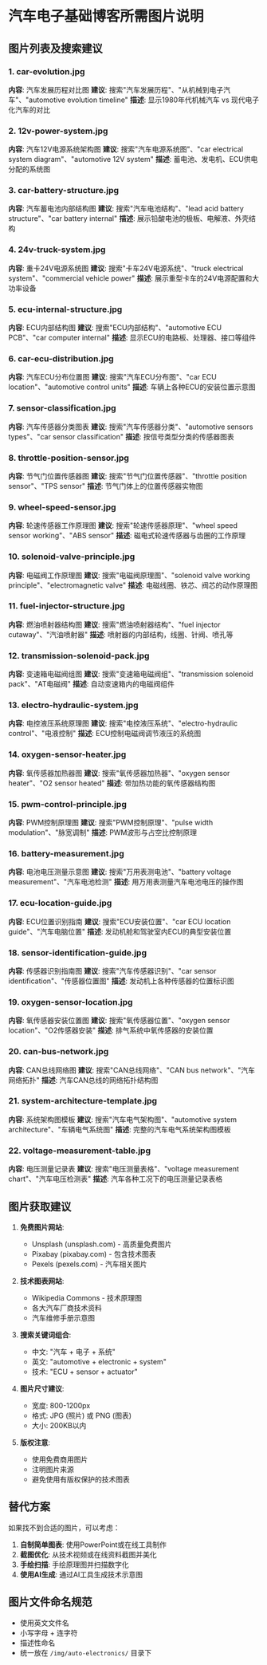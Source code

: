 # 汽车电子基础博客所需图片说明

## 图片列表及搜索建议

### 1. car-evolution.jpg
**内容**: 汽车发展历程对比图
**建议**: 搜索"汽车发展历程"、"从机械到电子汽车"、"automotive evolution timeline"
**描述**: 显示1980年代机械汽车 vs 现代电子化汽车的对比

### 2. 12v-power-system.jpg  
**内容**: 汽车12V电源系统架构图
**建议**: 搜索"汽车电源系统图"、"car electrical system diagram"、"automotive 12V system"
**描述**: 蓄电池、发电机、ECU供电分配的系统图

### 3. car-battery-structure.jpg
**内容**: 汽车蓄电池内部结构图
**建议**: 搜索"汽车电池结构"、"lead acid battery structure"、"car battery internal"
**描述**: 展示铅酸电池的极板、电解液、外壳结构

### 4. 24v-truck-system.jpg
**内容**: 重卡24V电源系统图
**建议**: 搜索"卡车24V电源系统"、"truck electrical system"、"commercial vehicle power"
**描述**: 展示重型卡车的24V电源配置和大功率设备

### 5. ecu-internal-structure.jpg
**内容**: ECU内部结构图
**建议**: 搜索"ECU内部结构"、"automotive ECU PCB"、"car computer internal"
**描述**: 显示ECU的电路板、处理器、接口等组件

### 6. car-ecu-distribution.jpg
**内容**: 汽车ECU分布位置图
**建议**: 搜索"汽车ECU分布图"、"car ECU location"、"automotive control units"
**描述**: 车辆上各种ECU的安装位置示意图

### 7. sensor-classification.jpg
**内容**: 汽车传感器分类图表
**建议**: 搜索"汽车传感器分类"、"automotive sensors types"、"car sensor classification"
**描述**: 按信号类型分类的传感器图表

### 8. throttle-position-sensor.jpg
**内容**: 节气门位置传感器图
**建议**: 搜索"节气门位置传感器"、"throttle position sensor"、"TPS sensor"
**描述**: 节气门体上的位置传感器实物图

### 9. wheel-speed-sensor.jpg
**内容**: 轮速传感器工作原理图
**建议**: 搜索"轮速传感器原理"、"wheel speed sensor working"、"ABS sensor"
**描述**: 磁电式轮速传感器与齿圈的工作原理

### 10. solenoid-valve-principle.jpg
**内容**: 电磁阀工作原理图
**建议**: 搜索"电磁阀原理图"、"solenoid valve working principle"、"electromagnetic valve"
**描述**: 电磁线圈、铁芯、阀芯的动作原理图

### 11. fuel-injector-structure.jpg
**内容**: 燃油喷射器结构图
**建议**: 搜索"燃油喷射器结构"、"fuel injector cutaway"、"汽油喷射器"
**描述**: 喷射器的内部结构，线圈、针阀、喷孔等

### 12. transmission-solenoid-pack.jpg
**内容**: 变速箱电磁阀组图
**建议**: 搜索"变速箱电磁阀组"、"transmission solenoid pack"、"AT电磁阀"
**描述**: 自动变速箱内的电磁阀组件

### 13. electro-hydraulic-system.jpg
**内容**: 电控液压系统原理图
**建议**: 搜索"电控液压系统"、"electro-hydraulic control"、"电液控制"
**描述**: ECU控制电磁阀调节液压的系统图

### 14. oxygen-sensor-heater.jpg
**内容**: 氧传感器加热器图
**建议**: 搜索"氧传感器加热器"、"oxygen sensor heater"、"O2 sensor heated"
**描述**: 带加热功能的氧传感器结构图

### 15. pwm-control-principle.jpg
**内容**: PWM控制原理图
**建议**: 搜索"PWM控制原理"、"pulse width modulation"、"脉宽调制"
**描述**: PWM波形与占空比控制原理

### 16. battery-measurement.jpg
**内容**: 电池电压测量示意图
**建议**: 搜索"万用表测电池"、"battery voltage measurement"、"汽车电池检测"
**描述**: 用万用表测量汽车电池电压的操作图

### 17. ecu-location-guide.jpg
**内容**: ECU位置识别指南
**建议**: 搜索"ECU安装位置"、"car ECU location guide"、"汽车电脑位置"
**描述**: 发动机舱和驾驶室内ECU的典型安装位置

### 18. sensor-identification-guide.jpg
**内容**: 传感器识别指南图
**建议**: 搜索"汽车传感器识别"、"car sensor identification"、"传感器位置图"
**描述**: 发动机上各种传感器的位置标识图

### 19. oxygen-sensor-location.jpg
**内容**: 氧传感器安装位置图
**建议**: 搜索"氧传感器位置"、"oxygen sensor location"、"O2传感器安装"
**描述**: 排气系统中氧传感器的安装位置

### 20. can-bus-network.jpg
**内容**: CAN总线网络图
**建议**: 搜索"CAN总线网络"、"CAN bus network"、"汽车网络拓扑"
**描述**: 汽车CAN总线的网络拓扑结构图

### 21. system-architecture-template.jpg
**内容**: 系统架构图模板
**建议**: 搜索"汽车电气架构图"、"automotive system architecture"、"车辆电气系统图"
**描述**: 完整的汽车电气系统架构图模板

### 22. voltage-measurement-table.jpg
**内容**: 电压测量记录表
**建议**: 搜索"电压测量表格"、"voltage measurement chart"、"汽车电压检测表"
**描述**: 汽车各种工况下的电压测量记录表格

## 图片获取建议

1. **免费图片网站**:
   - Unsplash (unsplash.com) - 高质量免费图片
   - Pixabay (pixabay.com) - 包含技术图表
   - Pexels (pexels.com) - 汽车相关图片

2. **技术图表网站**:
   - Wikipedia Commons - 技术原理图
   - 各大汽车厂商技术资料
   - 汽车维修手册示意图

3. **搜索关键词组合**:
   - 中文: "汽车 + 电子 + 系统"
   - 英文: "automotive + electronic + system"
   - 技术: "ECU + sensor + actuator"

4. **图片尺寸建议**:
   - 宽度: 800-1200px
   - 格式: JPG (照片) 或 PNG (图表)
   - 大小: 200KB以内

5. **版权注意**:
   - 使用免费商用图片
   - 注明图片来源
   - 避免使用有版权保护的技术图表

## 替代方案

如果找不到合适的图片，可以考虑：

1. **自制简单图表**: 使用PowerPoint或在线工具制作
2. **截图优化**: 从技术视频或在线资料截图并美化
3. **手绘扫描**: 手绘原理图并扫描数字化
4. **使用AI生成**: 通过AI工具生成技术示意图

## 图片文件命名规范

- 使用英文文件名
- 小写字母 + 连字符
- 描述性命名
- 统一放在 `/img/auto-electronics/` 目录下
